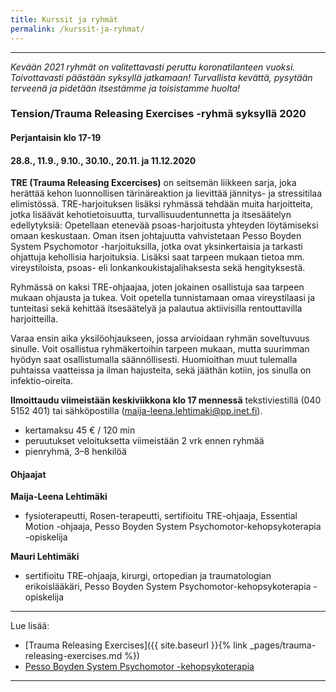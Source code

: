 ```yaml
---
title: Kurssit ja ryhmät
permalink: /kurssit-ja-ryhmat/
---
```

---

*Kevään 2021 ryhmät on valitettavasti peruttu koronatilanteen vuoksi. Toivottavasti päästään syksyllä jatkamaan! Turvallista kevättä, pysytään terveenä ja pidetään itsestämme ja toisistamme huolta!*

### Tension/Trauma Releasing Exercises -ryhmä syksyllä 2020

#### Perjantaisin klo 17-19
#### 28.8., 11.9., 9.10., 30.10., 20.11. ja 11.12.2020

**TRE (Trauma Releasing Excercises)** on seitsemän liikkeen sarja, joka herättää kehon luonnollisen
tärinäreaktion ja lievittää jännitys- ja stressitilaa elimistössä. TRE-harjoituksen
lisäksi ryhmässä tehdään muita harjoitteita, jotka lisäävät kehotietoisuutta, turvallisuudentunnetta ja itsesäätelyn edellytyksiä: Opetellaan
etenevää psoas-harjoitusta yhteyden löytämiseksi omaan keskustaan. Oman itsen johtajuutta vahvistetaan Pesso Boyden
System Psychomotor -harjoituksilla, jotka ovat yksinkertaisia ja tarkasti ohjattuja kehollisia harjoituksia. Lisäksi saat tarpeen mukaan tietoa mm. vireystiloista, psoas- eli lonkankoukistajalihaksesta sekä hengityksestä.

Ryhmässä on kaksi TRE-ohjaajaa, joten jokainen osallistuja saa tarpeen mukaan ohjausta ja tukea. Voit opetella tunnistamaan omaa vireystilaasi ja tunteitasi sekä kehittää itsesäätelyä ja palautua aktiivisilla rentouttavilla harjoitteilla.

Varaa ensin aika yksilöohjaukseen, jossa arvioidaan ryhmän soveltuvuus sinulle. Voit osallistua ryhmäkertoihin tarpeen
mukaan, mutta suurimman hyödyn saat osallistumalla säännöllisesti. Huomioithan muut tulemalla puhtaissa vaatteissa ja ilman hajusteita, sekä jääthän kotiin, jos sinulla on infektio-oireita.

**Ilmoittaudu viimeistään keskiviikkona klo 17 mennessä** tekstiviestillä (040 5152
401) tai sähköpostilla (maija-leena.lehtimaki@pp.inet.fi).

- kertamaksu 45 € / 120 min
- peruutukset veloituksetta viimeistään 2 vrk ennen ryhmää
- pienryhmä, 3–8 henkilöä


#### Ohjaajat

**Maija-Leena Lehtimäki**

- fysioterapeutti, Rosen-terapeutti, sertifioitu TRE-ohjaaja, Essential Motion
  -ohjaaja, Pesso Boyden System Psychomotor-kehopsykoterapia -opiskelija


**Mauri Lehtimäki**

- sertifioitu TRE-ohjaaja, kirurgi, ortopedian ja traumatologian erikoislääkäri,
  Pesso Boyden System Psychomotor-kehopsykoterapia -opiskelija


---
Lue lisää:

- [Trauma Releasing Exercises]({{ site.baseurl }}{% link _pages/trauma-releasing-exercises.md %})
- [Pesso Boyden System Psychomotor
  -kehopsykoterapia](http://www.elamantaidefoorumi.fi/pesso-boyden-system-psychomotor)

---
